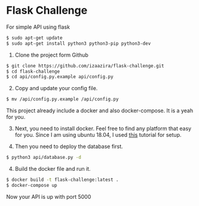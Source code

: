 Flask Challenge
===============

For simple API using flask

```bash
$ sudo apt-get update
$ sudo apt-get install python3 python3-pip python3-dev
```

1. Clone the project form Github

```bash
$ git clone https://github.com/izaazira/flask-challenge.git
$ cd flask-challenge
$ cd api/config.py.example api/config.py
```

2. Copy and update your config file.
```bash
$ mv /api/config.py.example /api/config.py
```

This project already include a docker and also docker-compose. It is a yeah for you.

3. Next, you need to install docker. Feel free to find any platform that easy for you. Since I am using ubuntu 18.04, I used [this](https://www.digitalocean.com/community/tutorials/how-to-install-and-use-docker-on-ubuntu-18-04) tutorial for setup.

3. Then you need to deploy the database first.
```bash
$ python3 api/database.py -d
```

4. Build the docker file and run it.
```bash
$ docker build -t flask-challenge:latest .
$ docker-compose up
```
Now your API is up with port 5000
